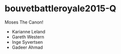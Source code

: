 # bouvetbattleroyale2015-Q

Moses The Canon!

* Karianne Leland
* Gareth Western
* Inge Syvertsen
* Gadeer Ahmad
